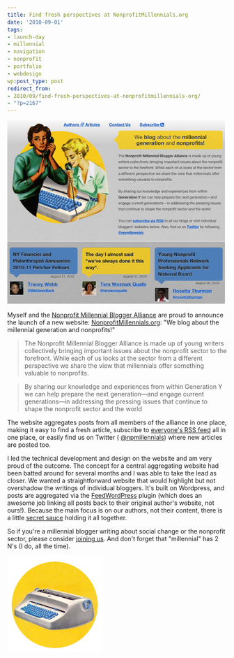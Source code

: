 ```yaml
---
title: Find fresh perspectives at NonprofitMillennials.org
date: '2010-09-01'
tags:
- launch-day
- millennial
- navigation
- nonprofit
- portfolio
- webdesign
wp:post_type: post
redirect_from:
- 2010/09/find-fresh-perspectives-at-nonprofitmillennials-org/
- "?p=2167"
---
```


![](2010-09-01-Find-fresh-perspectives-at-NonprofitMillennialsorg/nonprofitmillennials-screenshot-top-500x420.png "nonprofitmillennials-screenshot-top")

Myself and the [Nonprofit Millennial Blogger Alliance](http://nonprofitmillennials.org) are proud to announce the launch of a new website: [NonprofitMillennials.org](http://nonprofitmillennials.org): "We blog about the millennial generation and nonprofits!"

> The Nonprofit Millennial Blogger Alliance is made up of young writers collectively bringing important issues about the nonprofit sector to the forefront. While each of us looks at the sector from a different perspective we share the view that millennials offer something valuable to nonprofits.

>

> By sharing our knowledge and experiences from within Generation Y we can help prepare the next generation—and engage current generations—in addressing the pressing issues that continue to shape the nonprofit sector and the world

The website aggregates posts from all members of the alliance in one place, making it easy to find a fresh article, subscribe to [everyone's RSS feed](http://feeds.feedburner.com/npmillennials) all in one place, or easily find us on Twitter ( [@npmillennials](http://twitter.com/npmillennials)) where new articles are posted too.

I led the technical development and design on the website and am very proud of the outcome. The concept for a central aggregating website had been batted around for several months and I was able to take the lead as closer. We wanted a straightforward website that would highlight but not overshadow the writings of individual bloggers. It's built on Wordpress, and posts are aggregated via the [FeedWordPress](http://feedwordpress.radgeek.com/) plugin (which does an awesome job linking all posts back to their original author's website, not ours!). Because the main focus is on our authors, not their content, there is a little [secret sauce](http://wordpress.org/support/topic/query-post-to-show-one-post-per-author) holding it all together.

So if you're a millennial blogger writing about social change or the nonprofit sector, please consider [joining us](http://nonprofitmillennials.org/#contact). And don't forget that "millennial" has 2 N's (I do, all the time).

![](2010-09-01-Find-fresh-perspectives-at-NonprofitMillennialsorg/typewriter-3.png "typewriter")
